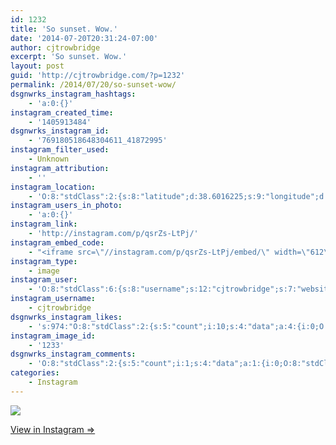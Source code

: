 ```yaml
---
id: 1232
title: 'So sunset. Wow.'
date: '2014-07-20T20:31:24-07:00'
author: cjtrowbridge
excerpt: 'So sunset. Wow.'
layout: post
guid: 'http://cjtrowbridge.com/?p=1232'
permalink: /2014/07/20/so-sunset-wow/
dsgnwrks_instagram_hashtags:
    - 'a:0:{}'
instagram_created_time:
    - '1405913484'
dsgnwrks_instagram_id:
    - '769180518648304611_41872995'
instagram_filter_used:
    - Unknown
instagram_attribution:
    - ''
instagram_location:
    - 'O:8:"stdClass":2:{s:8:"latitude";d:38.6016225;s:9:"longitude";d:-121.4324115;}'
instagram_users_in_photo:
    - 'a:0:{}'
instagram_link:
    - 'http://instagram.com/p/qsrZs-LtPj/'
instagram_embed_code:
    - "<iframe src=\"//instagram.com/p/qsrZs-LtPj/embed/\" width=\"612\" height=\"710\" frameborder=\"0\" scrolling=\"no\" allowtransparency=\"true\"></iframe>\n"
instagram_type:
    - image
instagram_user:
    - 'O:8:"stdClass":6:{s:8:"username";s:12:"cjtrowbridge";s:7:"website";s:0:"";s:15:"profile_picture";s:103:"https://igcdn-photos-f-a.akamaihd.net/hphotos-ak-xpa1/t51.2885-19/925559_452430704897917_67836701_a.jpg";s:9:"full_name";s:13:"CJ Trowbridge";s:3:"bio";s:0:"";s:2:"id";s:8:"41872995";}'
instagram_username:
    - cjtrowbridge
dsgnwrks_instagram_likes:
    - 's:974:"O:8:"stdClass":2:{s:5:"count";i:10;s:4:"data";a:4:{i:0;O:8:"stdClass":4:{s:8:"username";s:5:"jepoy";s:15:"profile_picture";s:82:"https://instagramimages-a.akamaihd.net/profiles/profile_597959_75sq_1377351457.jpg";s:2:"id";s:6:"597959";s:9:"full_name";s:12:"Jeff Hammond";}i:1;O:8:"stdClass":4:{s:8:"username";s:8:"dizzleme";s:15:"profile_picture";s:84:"https://instagramimages-a.akamaihd.net/profiles/profile_12340414_75sq_1358478611.jpg";s:2:"id";s:8:"12340414";s:9:"full_name";s:4:"Tony";}i:2;O:8:"stdClass":4:{s:8:"username";s:10:"nicklove21";s:15:"profile_picture";s:108:"https://igcdn-photos-g-a.akamaihd.net/hphotos-ak-xfp1/t51.2885-19/10598203_1659001580992014_1189128862_a.jpg";s:2:"id";s:8:"23506502";s:9:"full_name";s:6:"N. M-S";}i:3;O:8:"stdClass":4:{s:8:"username";s:6:"d_ram5";s:15:"profile_picture";s:107:"https://igcdn-photos-a-a.akamaihd.net/hphotos-ak-xfa1/t51.2885-19/10932071_1400221966943928_623451215_a.jpg";s:2:"id";s:7:"9930399";s:9:"full_name";s:24:"";'
instagram_image_id:
    - '1233'
dsgnwrks_instagram_comments:
    - 'O:8:"stdClass":2:{s:5:"count";i:1;s:4:"data";a:1:{i:0;O:8:"stdClass":4:{s:12:"created_time";s:10:"1405913531";s:4:"text";s:29:"Lol I uploaded the same image";s:4:"from";O:8:"stdClass":4:{s:8:"username";s:5:"jepoy";s:15:"profile_picture";s:82:"https://instagramimages-a.akamaihd.net/profiles/profile_597959_75sq_1377351457.jpg";s:2:"id";s:6:"597959";s:9:"full_name";s:12:"Jeff Hammond";}s:2:"id";s:18:"769180911822360688";}}}'
categories:
    - Instagram
---
```


[![](http://blog.cjtrowbridge.com/wp-content/uploads/2014/07/10553989_624287414352251_1783283494_n.jpg)](http://instagram.com/p/qsrZs-LtPj/)

[View in Instagram ⇒](http://instagram.com/p/qsrZs-LtPj/)